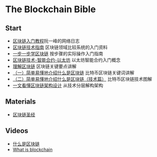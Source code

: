 # The Blockchain Bible

## Start 

- [区块链入门教程](http://www.ruanyifeng.com/blog/2017/12/blockchain-tutorial.html)阮一峰的网络日志
- [区块链技术指南](https://yeasy.gitbooks.io/blockchain_guide) 区块链领域比较系统的入门资料
- [一步一步学区块链](http://blog.csdn.net/jwter87/article/details/53322642) 按步骤的实际操作入门指南
- [区块链技术-智能合约-以太坊](http://ethfans.org/posts/block-chain-technology-smart-contracts-and-ethereum) 以太坊智能合约入门概念
- [理解区块链](http://blog.csdn.net/csolo/article/details/52858236) 区块链关键要点讲解
- [（一）简单易懂地介绍什么是区块链](https://zhuanlan.zhihu.com/p/22228902) 比特币区块链关键词讲解
- [（二）简单易懂地介绍什么是区块链（技术篇）](https://zhuanlan.zhihu.com/p/23243289) 比特币区块链技术图解
- [一文看懂区块链架构设计](http://www.8btc.com/ebook-blockchain) 从技术分层解构架构


## Materials

- [区块链圣经](https://raw.githubusercontent.com/the-blockchain-bible/readme/master/assets/materials/The-BlockChain-Bible.pdf) 

## Videos

- [什么是区块链](http://203.205.158.70/vhot2.qqvideo.tc.qq.com/A1czrJOu8c2vdieFokoRsTBqaJSHlj81-u40hbPKxZj8/j1307gpzywd.m701.mp4?vkey=AAA7158B988800589EBD3C96096225B615B2F30461661A82EC468062601B619042F277906CD39F49A6A813068445E301DCCA52A1B82C57ADB4E7E77208E121E45A0371D58CCD331BDCC6FDCA8DA77BAEB17A0A754B4EDF1BCBAA28AA3C0B197DAA498BEB900CCAAEE52AA8D74F784120CF8F6E7C5059CBF6&br=29&platform=2&fmt=auto&level=0&sdtfrom=v1010&guid=f0e4d33ff423fcf04739d1ba1718e31e) 
- [What is blockchain](http://203.205.158.75/vhot2.qqvideo.tc.qq.com/AkxwKosyyEZ10RNUziRoanB7vRnry47pGbcpeeWZJzA0/d1307m66gn8.m701.mp4?vkey=9872F3AC37F5E4FEAA472F13AB11090FDCC30B1F8F10715842327CF713EDDA8038B3F44AF512E141504039C5738C1D5673385E02068AC59CAD25FFDC0F4DED35C4A318B588C866E0CC8E26B8228652A1D55B7C932452B4FDB4CD82086FF2C750A35985A928401A61D7D58C9A9245E78A792B91194169D067&br=29&platform=2&fmt=auto&level=0&sdtfrom=v1010&guid=f0e4d33ff423fcf04739d1ba1718e31e)